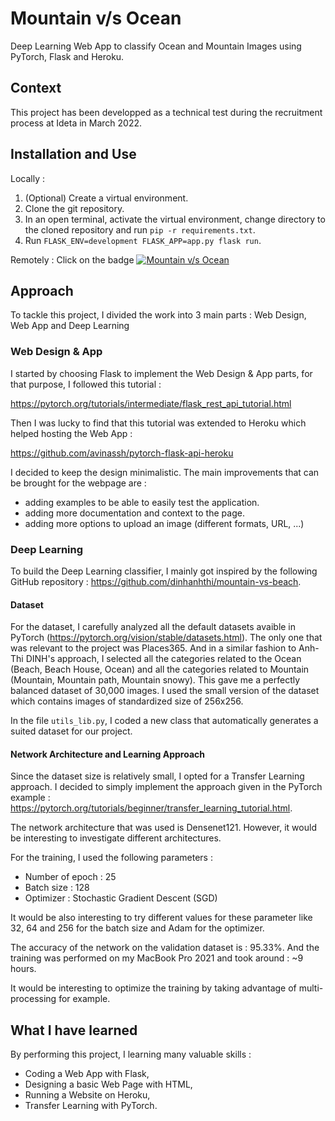 # Mountain v/s Ocean

Deep Learning Web App to classify Ocean and Mountain Images using PyTorch, Flask and Heroku.

## Context

This project has been developped as a technical test during the recruitment process at Ideta in March 2022.

## Installation and Use

Locally :

1. (Optional) Create a virtual environment.
2. Clone the git repository.
3. In an open terminal, activate the virtual environment, change directory to the cloned repository and run `pip -r requirements.txt`.
4. Run `FLASK_ENV=development FLASK_APP=app.py flask run`.

Remotely : Click on the badge [![Mountain v/s Ocean](https://upload.wikimedia.org/wikipedia/commons/thumb/e/ec/Heroku_logo.svg/320px-Heroku_logo.svg.png)](https://mountain-vs-ocean.herokuapp.com/)

## Approach

To tackle this project, I divided the work into 3 main parts : Web Design, Web App and Deep Learning

### Web Design & App

I started by choosing Flask to implement the Web Design & App parts, for that purpose, I followed this tutorial :

https://pytorch.org/tutorials/intermediate/flask_rest_api_tutorial.html

Then I was lucky to find that this tutorial was extended to Heroku which helped hosting the Web App :

https://github.com/avinassh/pytorch-flask-api-heroku

I decided to keep the design minimalistic. The main improvements that can be brought for the webpage are :

* adding examples to be able to easily test the application.
* adding more documentation and context to the page.
* adding more options to upload an image (different formats, URL, ...)

### Deep Learning

To build the Deep Learning classifier, I mainly got inspired by the following GitHub repository : https://github.com/dinhanhthi/mountain-vs-beach.

#### Dataset

For the dataset, I carefully analyzed all the default datasets avaible in PyTorch (https://pytorch.org/vision/stable/datasets.html). The only one that was relevant to the project was Places365. And in a similar fashion to Anh-Thi DINH's approach, I selected all the categories related to the Ocean (Beach, Beach House, Ocean) and all the categories related to Mountain (Mountain, Mountain path, Mountain snowy). This gave me a perfectly balanced dataset of 30,000 images. I used the small version of the dataset which contains images of standardized size of 256x256.

In the file `utils_lib.py`, I coded a new class that automatically generates a suited dataset for our project.

#### Network Architecture and Learning Approach

Since the dataset size is relatively small, I opted for a Transfer Learning approach. I decided to simply implement the approach given in the PyTorch example : https://pytorch.org/tutorials/beginner/transfer_learning_tutorial.html.

The network architecture that was used is Densenet121. However, it would be interesting to investigate different architectures.

For the training, I used the following parameters :

* Number of epoch : 25
* Batch size : 128
* Optimizer : Stochastic Gradient Descent (SGD)

It would be also interesting to try different values for these parameter like 32, 64 and 256 for the batch size and Adam for the optimizer.

The accuracy of the network on the validation dataset is : 95.33%.
And the training was performed on my MacBook Pro 2021 and took around : ~9 hours.

It would be interesting to optimize the training by taking advantage of multi-processing for example.

## What I have learned

By performing this project, I learning many valuable skills :

* Coding a Web App with Flask,
* Designing a basic Web Page with HTML,
* Running a Website on Heroku,
* Transfer Learning with PyTorch.
